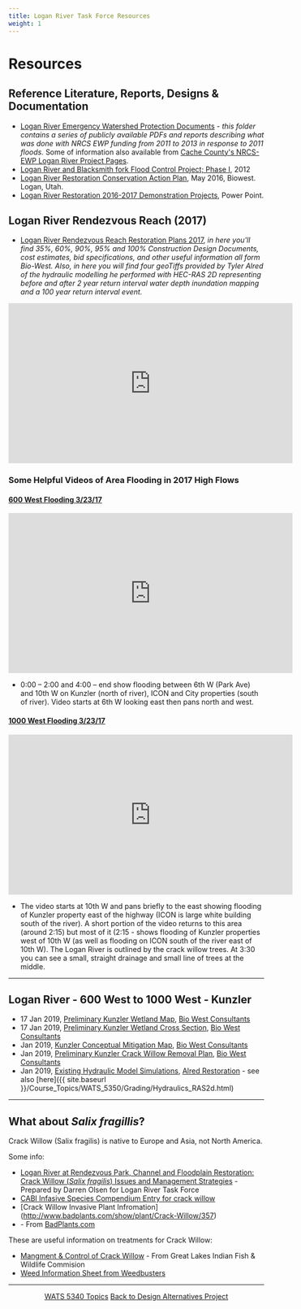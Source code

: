 ```yaml
---
title: Logan River Task Force Resources
weight: 1
---
```



# Resources


## Reference Literature, Reports, Designs & Documentation

* [Logan River Emergency Watershed Protection Documents](https://usu.box.com/v/LoganRiverEWP) - *this folder contains a series of publicly available PDFs and reports describing what was done with NRCS EWP funding from 2011 to 2013 in response to 2011 floods.* Some of information also available from [Cache County's NRCS-EWP Logan River Project Pages](https://www.cachecounty.org/public-works/current-projects/riverprojects/current-projects/loganriver.html).
* [Logan River  and Blacksmith fork Flood Control Project; Phase I](http://www.acewater.com/wp-content/uploads/2011/06/UTLC01-Logan-River.pdf), 2012
* [Logan River Restoration Conservation Action Plan](http://www.loganutah.org/loganriverrestorationconservationactionplanMay2016.pdf), May 2016, Biowest. Logan, Utah.
* [Logan River Restoration 2016-2017 Demonstration Projects](http://www.loganutah.org/departments/parkrec/LoganRiverResoration2016-2017DemonstrationProjectsPresentation.pdf), Power Point.

## Logan River Rendezvous Reach (2017)
* [Logan River Rendezvous Reach Restoration Plans 2017](https://usu.box.com/v/2017LoganRestoration), *in here you'll find 35%, 60%, 90%, 95% and 100% Construction Design Documents, cost estimates, bid specifications, and other useful information all form Bio-West. Also, in here you will find four geoTiffs provided by Tyler Alred of the hydraulic modelling he performed with HEC-RAS 2D representing before and after 2 year return interval water depth inundation mapping and a 100 year return interval event.*

<iframe width="560" height="315" src="https://www.youtube.com/embed/oFNQ8uaN15Q?rel=0" frameborder="0" allowfullscreen></iframe>


### Some Helpful Videos of Area Flooding in 2017 High Flows

#### [600 West Flooding 3/23/17](https://www.youtube.com/watch?v=vam1TIG1hf0)

<iframe width="560" height="315" src="https://www.youtube.com/embed/vam1TIG1hf0?rel=0" frameborder="0" allowfullscreen></iframe>

- 0:00 – 2:00 and 4:00 – end show flooding between 6th W (Park Ave) and 10th W on Kunzler (north of river), ICON and City properties (south of river). Video starts at 6th W looking east then pans north and west.

#### [1000 West Flooding 3/23/17](https://www.youtube.com/watch?v=YMzuNltyUeg#t=5.482027)

  <iframe width="560" height="315" src="https://www.youtube.com/embed/YMzuNltyUeg?rel=0" frameborder="0" allowfullscreen></iframe>

- The video starts at 10th W and pans briefly to the east showing flooding of Kunzler property east of the highway (ICON is large white building south of the river). A short portion of the video returns to this area (around 2:15) but most of it (2:15 - shows flooding of Kunzler properties west of 10th W (as well as flooding on ICON south of the river east of 10th W). The Logan River is outlined by the crack willow trees. At 3:30 you can see a small, straight drainage and small line of trees at the middle.

-----
## Logan River - 600 West to 1000 West - Kunzler

- 17 Jan 2019, <i class="fa fa-file-pdf-o" aria-hidden="true"></i> [Preliminary Kunzler Wetland Map](https://s3-us-west-2.amazonaws.com/etalweb.joewheaton.org/Courses/WATS5350/2019/Kunzler/Bio-West+17JAN2019+Kunzler+Wetland+Map.pdf), [Bio West Consultants](https://www.bio-west.com/)
- 17 Jan 2019, <i class="fa fa-file-pdf-o" aria-hidden="true"></i> [Preliminary Kunzler Wetland Cross Section](https://s3-us-west-2.amazonaws.com/etalweb.joewheaton.org/Courses/WATS5350/2019/Kunzler/Bio-West+17JAN2019+Kunzler+Wetland+XS.pdf), [Bio West Consultants](https://www.bio-west.com/)
- Jan 2019, <i class="fa fa-file-pdf-o" aria-hidden="true"></i> [Kunzler Conceptual Mitigation Map](https://s3-us-west-2.amazonaws.com/etalweb.joewheaton.org/Courses/WATS5350/2019/Kunzler/Kunzler_Conceptual+Mitigation_Map.pdf), [Bio West Consultants](https://www.bio-west.com/)
- Jan 2019, <i class="fa fa-file-pdf-o" aria-hidden="true"></i> [Preliminary Kunzler Crack Willow Removal Plan](https://s3-us-west-2.amazonaws.com/etalweb.joewheaton.org/Courses/WATS5350/2019/Kunzler/Kunzler_Crack+Willow+Removal_Map.pdf), [Bio West Consultants](https://www.bio-west.com/)
- Jan 2019, <i class="fa fa-file-archive-o" aria-hidden="true"></i> [Existing Hydraulic Model Simulations](https://s3-us-west-2.amazonaws.com/etalweb.joewheaton.org/Courses/WATS5350/2019/Kunzler/TMA_Kunzler_E_RAS2d_6FEB2019.zipf), [Alred Restoration](http://www.allred-restoration.com/) - see also [here]({{ site.baseurl }}/Course_Topics/WATS_5350/Grading/Hydraulics_RAS2d.html)
 
-----
## What about _Salix fragillis_?

Crack Willow (Salix fragilis) is native to Europe and Asia, not North America. 

Some info:

- [Logan River at Rendezvous Park, Channel and Floodplain Restoration:
Crack Willow (_Salix fragilis_) Issues and Management Strategies](http://www.loganutah.org/departments/parkrec/LoganRiveratRendezvousPark,ChannelandFloodplainRestorationCrackWillowIssuesandManagementStrategies.pdf) - Prepared by Darren Olsen for Logan River Task Force
- [CABI Infasive Species Compendium Entry for crack willow](
https://www.cabi.org/isc/datasheet/48577) 
- [Crack Willow Invasive Plant Infromation]
(http://www.badplants.com/show/plant/Crack-Willow/357)
- [](https://en.wikipedia.org/wiki/Salix_fragilis) - From [BadPlants.com](http://badplants.com)

These are useful information on treatments for Crack Willow:
- [Mangment & Control of Crack Willow](http://invasives.glifwc.org/Salix_spp/control.html) - From Great Lakes Indian Fish & Wildlife Commision
- [Weed Information Sheet from Weedbusters](https://www.weedbusters.org.nz/weed-information/weed-list/crack-willow/) 

-----
<div align="center">
	<a class="hollow button" href="{{ site.baseurl }}/Course_Topics/WATS_5340/"><i class="fa fa-arrow-circle-left" aria-hidden="true"></i> WATS 5340 Topics</a>
	<a class="hollow button" href="{{ site.baseurl }}/Course_Topics/WATS_5340/Project/"><i class="fa fa-arrow-circle-up" aria-hidden="true"></i> Back to Design Alternatives Project</a>

</div>

